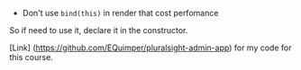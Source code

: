 - Don't use `bind(this)` in render that cost perfomance

So if need to use it, declare it in the constructor.


[Link] (https://github.com/EQuimper/pluralsight-admin-app) for my code for this course.
